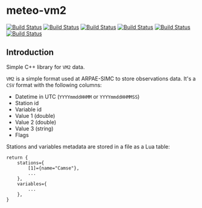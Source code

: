 # meteo-vm2

[![Build Status](https://simc.arpae.it/moncic-ci/meteo-vm2/centos7.png)](https://simc.arpae.it/moncic-ci/meteo-vm2/)
[![Build Status](https://simc.arpae.it/moncic-ci/meteo-vm2/rocky8.png)](https://simc.arpae.it/moncic-ci/meteo-vm2/)
[![Build Status](https://simc.arpae.it/moncic-ci/meteo-vm2/rocky9.png)](https://simc.arpae.it/moncic-ci/meteo-vm2/)
[![Build Status](https://simc.arpae.it/moncic-ci/meteo-vm2/fedora36.png)](https://simc.arpae.it/moncic-ci/meteo-vm2/)
[![Build Status](https://simc.arpae.it/moncic-ci/meteo-vm2/fedora38.png)](https://simc.arpae.it/moncic-ci/meteo-vm2/)
[![Build Status](https://copr.fedorainfracloud.org/coprs/simc/stable/package/meteo-vm2/status_image/last_build.png)](https://copr.fedorainfracloud.org/coprs/simc/stable/package/meteo-vm2/)

## Introduction

Simple C++ library for `VM2` data.

`VM2` is a simple format used at ARPAE-SIMC to store observations data. It's a
`CSV` format with the following columns:

- Datetime in UTC (`YYYYmmddHHMM` or `YYYYmmddHHMMSS`)
- Station id
- Variable id
- Value 1 (double)
- Value 2 (double)
- Value 3 (string)
- Flags

Stations and variables metadata are stored in a file as a Lua table:

```
return {
    stations={
        [1]={name="Camse"},
        ...
    },
    variables={
        ...
    },
}
```
